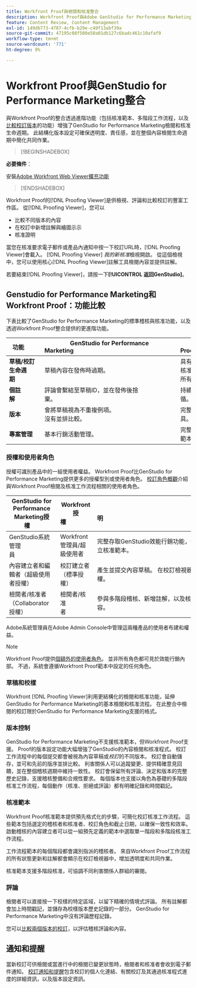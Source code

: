 ```yaml
---
title: Workfront Proof與檢閱和核准整合
description: Workfront Proof與Adobe GenStudio for Performance Marketing整合。
feature: Content Review, Content Management
exl-id: 149db773-4787-4cfb-b29e-c49f13abf39a
source-git-commit: 47195c08f500e50a01db127c6badc461c10afaf9
workflow-type: tm+mt
source-wordcount: '771'
ht-degree: 0%

---
```


# Workfront Proof與GenStudio for Performance Marketing整合

與Workfront Proof的整合透過進階功能（包括核准範本、多階段工作流程，以及[比較校訂版本](https://experienceleague.adobe.com/zh-hant/docs/workfront/using/workfront-proof/work-with-proofs-in-wf-proof/review-proofs-web-proofing-viewer/compare-proofs)的功能）增強了GenStudio for Performance Marketing檢閱和核准生命週期。 此結構化版本設定可確保透明度、責任感，並在整個內容檢閱生命週期中簡化共同作業。

>[!BEGINSHADEBOX]

**必要條件**：

安裝[Adobe Workfront Web Viewer擴充功能](https://experienceleague.adobe.com/zh-hant/docs/workfront/using/review-and-approve-work/proofing/review-proofs-in-workfront/review-a-proof/review-proof-in-web-viewer-extension)

>[!ENDSHADEBOX]

Workfront Proof的[!DNL Proofing Viewer]是供檢視、評論和比較校訂的豐富工作區。 從[!DNL Proofing Viewer]，您可以

* 比較不同版本的內容
* 在校訂中新增註解與繪圖示示
* 核准證明

當您在核准要求電子郵件或產品內通知中按一下校訂URL時，[!DNL Proofing Viewer]會載入。 [!DNL Proofing Viewer] _我的新核准_&#x200B;檢視開啟。 從這個檢視中，您可以使用核心[!DNL Proofing Viewer]註解工具檢閱內容並提供註解。

若要結束[!DNL Proofing Viewer]，請按一下&#x200B;**[!UICONTROL 返回GenStudio]**。

## Genstudio for Performance Marketing和Workfront Proof：功能比較

下表比較了GenStudio for Performance Marketing的標準稽核與核准功能，以及透過Workfront Proof整合提供的更進階功能。

| 功能        | GenStudio for Performance Marketing                                                                 | Workfront Proof                                                                 |
|-------------------------------|------------------------------------------------------------------------------------------------------|----------------------------------------------------------------------------------|
| **草稿/校訂生命週期**        | 草稿內容在發佈時過期。 | 具有時間戳記的永久性記錄的多階段角色型核准鏈。<br>所有版本都會無限期保留。 |
| **個註解**                | 評論會繫結至草稿ID，並在發佈後捨棄。                                           | 持續性註釋和註解會保留以供稽核和法規遵循。     |
| **版本**           | 會將草稿視為不重複例項。<br>沒有並排比較。                                      | 完整版本控制，提供並排和覆蓋比較工具。        |
| **專案管理** | 基本行銷活動管理。 | 完整的行銷活動生命週期管理，包括自訂、範本、報告和詳細稽核。 |

### 授權和使用者角色

授權可識別產品中的一組使用者權益。 Workfront Proof比GenStudio for Performance Marketing提供更多的授權型別或使用者角色。 [校訂角色概觀](https://experienceleague.adobe.com/zh-hant/docs/workfront/using/review-and-approve-work/proofing/proofing-overview/proof-roles)介紹與Workfront Proof檢閱及核准工作流程相關的使用者角色。

| GenStudio for Performance Marketing授權       | Workfront授權                 | 說明                                                                                                                                                      |
|---------------------------------------------------|-----------------------------------|------------------------------------------------------------------------------------------------------------------------------------------------------------------|
| GenStudio系統管理員                          | Workfront管理員/超級使用者 | 完整存取GenStudio效能行銷功能，例如品牌、角色和產品管理。 管理工作流程與設定。 建立核准範本。 |
| 內容建立者和編輯者（超級使用者授權）   | 校訂建立者（標準授權）  | 產生並提交內容草稿。 在校訂檢視器中，上傳資產和起始校訂。 需要Workfront Proof授權。                              |
| 檢閱者/核准者（Collaborator授權）        | 檢閱者/核准者                 | 參與多階段稽核、新增註解，以及核准或拒絕內容。                                                                             |

Adobe系統管理員在Adobe Admin Console中管理這兩種產品的使用者布建和權益。

>[!NOTE]
>
> Workfront Proof提供[個額外的使用者角色](https://experienceleague.adobe.com/zh-hant/docs/workfront/using/review-and-approve-work/proofing/proofing-overview/proof-roles)。 並非所有角色都可見於效能行銷內部。 不過，系統會遵循Workfront Proof範本中設定的任何角色。

### 草稿和校樣

Workfront [!DNL Proofing Viewer]利用更結構化的檢閱和核准功能，延伸GenStudio for Performance Marketing的基本檢閱和核准流程。 在此整合中檢閱的校訂限於GenStudio for Performance Marketing支援的格式。

### 版本控制

GenStudio for Performance Marketing不支援核准範本，但Workfront Proof支援。 Proof的版本設定功能大幅增強了GenStudio的內容檢閱和核准程式。 校訂工作流程中的每個提交都會被視為內容草稿或&#x200B;_校訂_&#x200B;的不同版本。 校訂會自動儲存，並可和先前的版序並排比較。 利害關係人可以追蹤變更、提供精確意見回饋，並在整個稽核週期中維持一致性。 校訂會保留所有評論、決定和版本的完整歷史記錄，支援稽核整備和合規性要求。 每個版本也支援以角色為基礎的多階段核准工作流程，每個動作（核准、拒絕或評論）都有明確記錄和時間戳記。

### 核准範本

Workfront Proof核准範本提供預先格式化的步驟，可簡化校訂核准工作流程。 這些範本包括選定的稽核者和核准者、校訂角色和截止日期，以確保一致性和效率。 啟動稽核的內容建立者可以從一組預先定義的範本中選取單一階段和多階段核准工作流程。

工作流程範本的每個階段都會識別指派的稽核者。 來自Workfront Proof工作流程的所有狀態更新和註解都會顯示在校訂檢視器中，增加透明度和共同作業。

核准範本支援多階段核准，可協調不同利害關係人群組的審閱。

### 評論

檢閱者可以直接按一下校樣的特定區域，以留下精確的情境式評論。 所有註解都會加上時間戳記，並儲存為校樣版本歷史記錄的一部分。 GenStudio for Performance Marketing中沒有評論歷程記錄。

您可以[比較兩個版本的校訂](https://experienceleague.adobe.com/zh-hant/docs/workfront/using/workfront-proof/work-with-proofs-in-wf-proof/review-proofs-web-proofing-viewer/compare-proofs)，以評估稽核評論和內容。

## 通知和提醒

當新校訂可供檢閱或當進行中的檢閱已變更狀態時，檢閱者和核准者會收到電子郵件通知。
[校訂通知和提醒](https://experienceleague.adobe.com/zh-hant/docs/workfront/using/workfront-proof/proof-notifications-and-reminders/proof-notifications-and-reminders/proof-notifications-and-reminders)包含校訂的個人化連結、有關校訂及其通過核准程式進度的詳細資訊，以及版本設定資訊。
